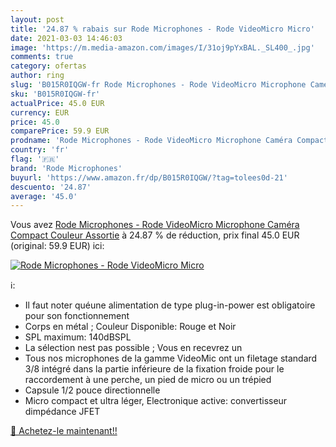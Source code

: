 ```yaml
---
layout: post
title: '24.87 % rabais sur Rode Microphones - Rode VideoMicro Micro'
date: 2021-03-03 14:46:03
image: 'https://m.media-amazon.com/images/I/31oj9pYxBAL._SL400_.jpg'
comments: true
category: ofertas
author: ring
slug: 'B015R0IQGW-fr Rode Microphones - Rode VideoMicro Microphone Caméra...'
sku: 'B015R0IQGW-fr'
actualPrice: 45.0 EUR
currency: EUR
price: 45.0
comparePrice: 59.9 EUR
prodname: 'Rode Microphones - Rode VideoMicro Microphone Caméra Compact  Couleur Assortie'
country: 'fr'
flag: '🇫🇷'
brand: 'Rode Microphones'
buyurl: 'https://www.amazon.fr/dp/B015R0IQGW/?tag=tolees0d-21'
descuento: '24.87'
average: '45.0'
---
```


Vous avez [Rode Microphones - Rode VideoMicro Microphone Caméra Compact  Couleur Assortie](https://www.amazon.fr/dp/B015R0IQGW/?tag=tolees0d-21)  à  24.87 % de réduction, prix final  45.0 EUR (original: 59.9 EUR) ici:

[![Rode Microphones - Rode VideoMicro Micro](https://m.media-amazon.com/images/I/31oj9pYxBAL._SL400_.jpg)](https://www.amazon.fr/dp/B015R0IQGW/?tag=tolees0d-21)

ℹ️:

- Il faut noter quéune alimentation de type plug-in-power est obligatoire pour son fonctionnement
- Corps en métal ; Couleur Disponible: Rouge et Noir
- SPL maximum: 140dBSPL
- La sélection nest pas possible ; Vous en recevrez un
- Tous nos microphones de la gamme VideoMic ont un filetage standard 3/8 intégré dans la partie inférieure de la fixation froide pour le raccordement à une perche, un pied de micro ou un trépied
- Capsule 1/2 pouce directionnelle
- Micro compact et ultra léger, Electronique active: convertisseur dimpédance JFET

[🛒 Achetez-le maintenant!!](https://www.amazon.fr/dp/B015R0IQGW/?tag=tolees0d-21)
